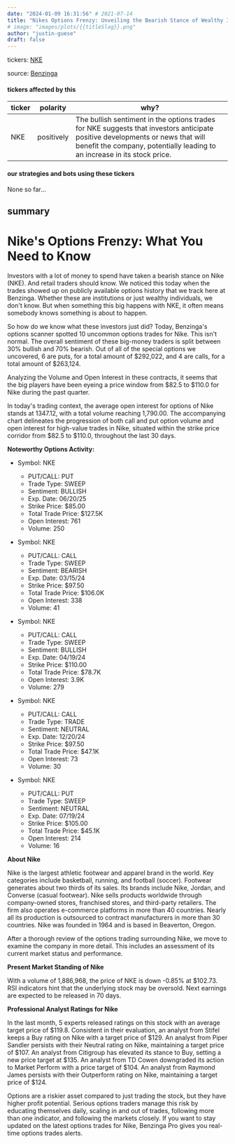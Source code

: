```yaml
---
date: "2024-01-09 16:31:56" # 2021-07-14
title: "Nikes Options Frenzy: Unveiling the Bearish Stance of Wealthy Investors"
# image: "images/plots/{{titleSlag}}.png"
author: "justin-guese"
draft: false
---
```

tickers: <a href='https://finance.yahoo.com/quote/NKE' target='_blank'>NKE</a> 

source: <a href='https://www.benzinga.com/markets/options/24/01/36560399/nikes-options-frenzy-what-you-need-to-know' target='_blank'>Benzinga</a>

#### tickers affected by this

| ticker | polarity | why? |
|------------|------------|------------|
| NKE | positively | The bullish sentiment in the options trades for NKE suggests that investors anticipate positive developments or news that will benefit the company, potentially leading to an increase in its stock price. |



#### our strategies and bots using these tickers

None so far...

## summary

# Nike's Options Frenzy: What You Need to Know

Investors with a lot of money to spend have taken a bearish stance on Nike (NKE). And retail traders should know. We noticed this today when the trades showed up on publicly available options history that we track here at Benzinga. Whether these are institutions or just wealthy individuals, we don't know. But when something this big happens with NKE, it often means somebody knows something is about to happen.

So how do we know what these investors just did? Today, Benzinga's options scanner spotted 10 uncommon options trades for Nike. This isn't normal. The overall sentiment of these big-money traders is split between 30% bullish and 70% bearish. Out of all of the special options we uncovered, 6 are puts, for a total amount of $292,022, and 4 are calls, for a total amount of $263,124.

Analyzing the Volume and Open Interest in these contracts, it seems that the big players have been eyeing a price window from $82.5 to $110.0 for Nike during the past quarter.

In today's trading context, the average open interest for options of Nike stands at 1347.12, with a total volume reaching 1,790.00. The accompanying chart delineates the progression of both call and put option volume and open interest for high-value trades in Nike, situated within the strike price corridor from $82.5 to $110.0, throughout the last 30 days.

**Noteworthy Options Activity:**

- Symbol: NKE
  - PUT/CALL: PUT
  - Trade Type: SWEEP
  - Sentiment: BULLISH
  - Exp. Date: 06/20/25
  - Strike Price: $85.00
  - Total Trade Price: $127.5K
  - Open Interest: 761
  - Volume: 250

- Symbol: NKE
  - PUT/CALL: CALL
  - Trade Type: SWEEP
  - Sentiment: BEARISH
  - Exp. Date: 03/15/24
  - Strike Price: $97.50
  - Total Trade Price: $106.0K
  - Open Interest: 338
  - Volume: 41

- Symbol: NKE
  - PUT/CALL: CALL
  - Trade Type: SWEEP
  - Sentiment: BULLISH
  - Exp. Date: 04/19/24
  - Strike Price: $110.00
  - Total Trade Price: $78.7K
  - Open Interest: 3.9K
  - Volume: 279

- Symbol: NKE
  - PUT/CALL: CALL
  - Trade Type: TRADE
  - Sentiment: NEUTRAL
  - Exp. Date: 12/20/24
  - Strike Price: $97.50
  - Total Trade Price: $47.1K
  - Open Interest: 73
  - Volume: 30

- Symbol: NKE
  - PUT/CALL: PUT
  - Trade Type: SWEEP
  - Sentiment: NEUTRAL
  - Exp. Date: 07/19/24
  - Strike Price: $105.00
  - Total Trade Price: $45.1K
  - Open Interest: 214
  - Volume: 16

**About Nike**

Nike is the largest athletic footwear and apparel brand in the world. Key categories include basketball, running, and football (soccer). Footwear generates about two thirds of its sales. Its brands include Nike, Jordan, and Converse (casual footwear). Nike sells products worldwide through company-owned stores, franchised stores, and third-party retailers. The firm also operates e-commerce platforms in more than 40 countries. Nearly all its production is outsourced to contract manufacturers in more than 30 countries. Nike was founded in 1964 and is based in Beaverton, Oregon.

After a thorough review of the options trading surrounding Nike, we move to examine the company in more detail. This includes an assessment of its current market status and performance.

**Present Market Standing of Nike**

With a volume of 1,886,968, the price of NKE is down -0.85% at $102.73. RSI indicators hint that the underlying stock may be oversold. Next earnings are expected to be released in 70 days.

**Professional Analyst Ratings for Nike**

In the last month, 5 experts released ratings on this stock with an average target price of $119.8. Consistent in their evaluation, an analyst from Stifel keeps a Buy rating on Nike with a target price of $129. An analyst from Piper Sandler persists with their Neutral rating on Nike, maintaining a target price of $107. An analyst from Citigroup has elevated its stance to Buy, setting a new price target at $135. An analyst from TD Cowen downgraded its action to Market Perform with a price target of $104. An analyst from Raymond James persists with their Outperform rating on Nike, maintaining a target price of $124.

Options are a riskier asset compared to just trading the stock, but they have higher profit potential. Serious options traders manage this risk by educating themselves daily, scaling in and out of trades, following more than one indicator, and following the markets closely. If you want to stay updated on the latest options trades for Nike, Benzinga Pro gives you real-time options trades alerts.